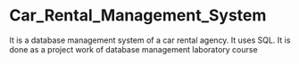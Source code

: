 # Car_Rental_Management_System
It is a database management system of a car rental agency. It uses SQL. It is done as a project work of database management laboratory course
